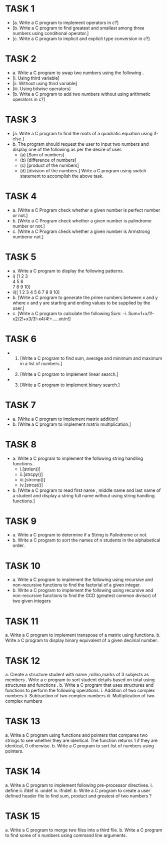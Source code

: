 # TASK 1
- [a. Write a C program to implement operators in c?]
- [b. Write a C program to find greatest and smallest among three numbers using conditional operator.] 
- [c. Write a C program to implicit and explicit type conversion in c?]
# TASK 2
- a. Write a C program to swap two numbers using the following .
 - [i. Using third variable]
 - [ii. Without using third variable]
 - [iii. Using bitwise operators] 
- [b. Write a C program to add two numbers without using arithmetic operators in c?]
# TASK 3
- [a. Write a C program to find the roots of a quadratic equation using if-else.]
- b. The program should request the user to input two numbers and display one of the following as per the desire of user.
  - (a) [Sum of numbers]
  - (b) [difference of numbers]
  - (c) [product of the numbers]
  - (d) [division of the numbers.]
  Write a C program using switch statement to accomplish the above task.
# TASK 4
- a. [Write a C Program check whether a given number is perfect number or not.]
- b. [Write a C Program check whether a given number is palindrome number or not.]
- c. [Write a C Program check whether a given number is Armstrong numberor not.]
# TASK 5
- a. Write a C program to display the following patterns.
- i) [1
     2 3          
     4 5 6       
     7 8 9 10]     
- ii)[  1
      2 3
     4 5 6
    7 8 9 10]
- b. [Write a C program to generate the prime numbers between x and y where x and y are starting and ending values to be supplied by the user.]
- c. [Write a C program to calculate the following Sum: 
    -i. Sum=1+x/1!-x2/2!+x3/3!-x4/4!+…..xn/n!]
# TASK 6
- 1) [Write a C program to find sum, average and minimum and maximum in a list of numbers.]
- 2) [Write a C program to implement linear search.]
- 3) [Write a C program to implement binary search.]
# TASK 7
- a. [Write a C program to implement matrix addition]
- b. [Write a C program to implement matrix multiplication.]
# TASK 8
- a. Write a C program to implement the following string handling functions.
  - i.[strlen()] 
  - ii.[strcpy()] 
  - iii.[strcmp()] 
  - iv.[strcat()]
- b. [Write a C program to read first name , middle name and last name of a student and display a string full name without using string handling functions.]
# TASK 9
- a. Write a C program to determine if a String is Palindrome or not.
- b. Write a C program to sort the names of n students in the alphabetical order. 
# TASK 10
- a. Write a C program to implement the following using recursive and non-recursive functions to 
find the factorial of a given integer. 
- b. Write a C program to implement the following using recursive and non-recursive functions to 
find the GCD (greatest common divisor) of two given integers 
# TASK 11
a. Write a C program to implement transpose of a matrix using functions.
b. Write a C program to display binary equivalent of a given decimal number.
# TASK 12
a. Create a structure student with name ,rollno,marks of 3 subjects as members . Write a c 
program to sort student details based on total using structures and functions .
b. Write a C program that uses structures and functions to perform the following operations: 
 i. Addition of two complex numbers 
 ii. Subtraction of two complex numbers 
 iii. Multiplication of two complex numbers 
# TASK 13
a. Write a C program using functions and pointers that compares two strings to see whether they 
are identical. The function returns 1 if they are identical, 0 otherwise. 
b. Write a C program to sort list of numbers using pointers.
# TASK 14
a. Write a C program to implement following pre-processor directives.
 i. define ii. ifdef iii. undef iv. ifndef.
b. Write a C program to create a user defined header file to find sum, product and greatest of two 
numbers ?
# TASK 15
a. Write a C program to merge two files into a third file.
b. Write a C program to find some of n numbers using command line arguments.
